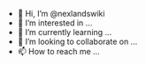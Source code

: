 - 👋 Hi, I’m @nexlandswiki
- 👀 I’m interested in ...
- 🌱 I’m currently learning ...
- 💞️ I’m looking to collaborate on ...
- 📫 How to reach me ...

<!---
nexlandswiki/nexlandswiki is a ✨ special ✨ repository because its `README.md` (this file) appears on your GitHub profile.
You can click the Preview link to take a look at your changes.
--->
